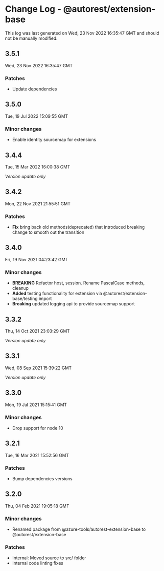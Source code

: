# Change Log - @autorest/extension-base

This log was last generated on Wed, 23 Nov 2022 16:35:47 GMT and should not be manually modified.

## 3.5.1
Wed, 23 Nov 2022 16:35:47 GMT

### Patches

- Update dependencies

## 3.5.0
Tue, 19 Jul 2022 15:09:55 GMT

### Minor changes

- Enable identity sourcemap for extensions

## 3.4.4
Tue, 15 Mar 2022 16:00:38 GMT

_Version update only_

## 3.4.2
Mon, 22 Nov 2021 21:55:51 GMT

### Patches

- **Fix** bring back old methods(deprecated) that introduced breaking change to smooth out the transition

## 3.4.0
Fri, 19 Nov 2021 04:23:42 GMT

### Minor changes

- **BREAKING** Refactor host, session. Rename PascalCase methods, cleanup
- **Added** testing functionality for extension via @autorest/extension-base/testing import
- **Breaking** updated logging api to provide sourcemap support 

## 3.3.2
Thu, 14 Oct 2021 23:03:29 GMT

_Version update only_

## 3.3.1
Wed, 08 Sep 2021 15:39:22 GMT

_Version update only_

## 3.3.0
Mon, 19 Jul 2021 15:15:41 GMT

### Minor changes

- Drop support for node 10

## 3.2.1
Tue, 16 Mar 2021 15:52:56 GMT

### Patches

- Bump dependencies versions

## 3.2.0
Thu, 04 Feb 2021 19:05:18 GMT

### Minor changes

- Renamed package from @azure-tools/autorest-extension-base to @autorest/extension-base

### Patches

- Internal: Moved source to src/ folder
- Internal code linting fixes

